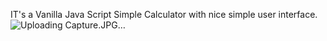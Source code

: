IT's a Vanilla Java Script Simple Calculator with nice simple user interface.
![Uploading Capture.JPG…]()
